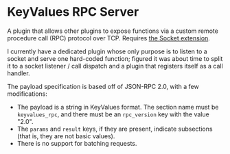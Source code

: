# KeyValues RPC Server

A plugin that allows other plugins to expose functions via a custom remote procedure call (RPC)
protocol over TCP.  Requires [the Socket extension].

[the Socket extension]: https://forums.alliedmods.net/showthread.php?t=67640

I currently have a dedicated plugin whose only purpose is to listen to a socket and serve one
hard-coded function; figured it was about time to split it to a socket listener / call dispatch
and a plugin that registers itself as a call handler.

The payload specification is based off of JSON-RPC 2.0, with a few modifications:

* The payload is a string in KeyValues format.  The section name must be `keyvalues_rpc`, and
there must be an `rpc_version` key with the value "2.0".
* The `params` and `result` keys, if they are present, indicate subsections (that is, they are
not basic values).
* There is no support for batching requests.
